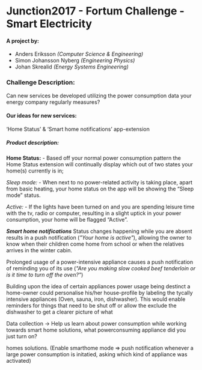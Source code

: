 # Junction2017 - Fortum Challenge - Smart Electricity

#### A project by:

- Anders Eriksson *(Computer Science & Engineering)*
- Simon Johansson Nyberg *(Engineering Physics)*
- Johan Skrealid *(Energy Systems Engineering)*

### Challenge Description:
Can new services be developed utilizing the power consumption data your energy company regularly measures?

#### Our ideas for new services: 

‘Home Status’ & ‘Smart home notifications’ app-extension   

##### Product description: 

**Home Status:** - Based off your normal power consumption pattern the Home Status extension will continually display which out of two states your home(s) currently is in;

*Sleep mode:* - When next to no power-related activity is taking place, apart from basic heating, your home status on the app will be showing the “Sleep mode” status.

*Active:* - If the lights have been turned on and you are spending leisure time with the tv, radio or computer, resulting in a slight uptick in your power consumption, your home will be flagged “Active”.


***Smart home notifications***
Status changes happening while you are absent results in a push notification (*"Your home is active"*), allowing the owner to know when their children come home from school or when the relatives arrives in the winter cabin.

Prolonged usage of a power-intensive appliance causes a push notification of reminding you of its use (*"Are you making slow cooked beef tenderloin or is it time to turn off the oven?"*)

Building upon the idea of certain appliances power usage being destinct a home-owner could personalise his/her house-profile by labeling the tycally intensive appliances (Oven, sauna, iron, dishwasher). This would enable reminders for things that need to be shut off or allow the exclude the dishwasher to get a clearer picture of what    

Data collection -> Help us learn about power consumption while working towards smart home solutions, what powerconsuming appliance did you just turn on? 
 
homes solutions. (Enable smarthome mode => push notification whenever a large power consumption is initatied, asking which kind of appliance was activated)
